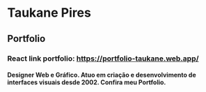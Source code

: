 
# Taukane Pires
## Portfolio
### React link portfolio: https://portfolio-taukane.web.app/
#### Designer Web e Gráfico. Atuo em criação e desenvolvimento de interfaces visuais desde 2002. Confira meu Portfolio.

